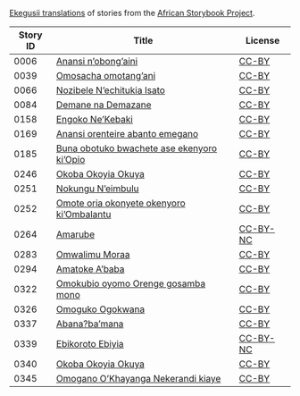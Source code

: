 [Ekegusii translations](http://my.africanstorybook.org/language/ekegusii) of stories from the [African Storybook Project](http://my.africanstorybook.org).

Story ID | Title | License
-------- | ----- | -------
0006 | [Anansi n’obong’aini](http://my.africanstorybook.org/stories/anansi-n’obong’aini) | [CC-BY](https://creativecommons.org/licenses/by/3.0/)
0039 | [Omosacha omotang’ani](http://my.africanstorybook.org/stories/omosacha-omotang’ani) | [CC-BY](https://creativecommons.org/licenses/by/3.0/)
0066 | [Nozibele N’echitukia Isato](http://my.africanstorybook.org/stories/nozibele-n’echitukia-isato) | [CC-BY](https://creativecommons.org/licenses/by/3.0/)
0084 | [Demane na Demazane](http://my.africanstorybook.org/stories/demane-na-demazane-2) | [CC-BY](https://creativecommons.org/licenses/by/3.0/)
0158 | [Engoko Ne’Kebaki](http://my.africanstorybook.org/stories/engoko-ne’kebaki) | [CC-BY](https://creativecommons.org/licenses/by/3.0/)
0169 | [Anansi orenteire abanto emegano ](http://my.africanstorybook.org/stories/anansi-orenteire-abanto-emegano) | [CC-BY](https://creativecommons.org/licenses/by/3.0/)
0185 | [Buna obotuko bwachete ase ekenyoro ki’Opio](http://my.africanstorybook.org/stories/buna-obotuko-bwachete-ase-ekenyoro-ki’opio) | [CC-BY](https://creativecommons.org/licenses/by/3.0/)
0246 | [Okoba Okoyia Okuya ](http://my.africanstorybook.org/stories/okoba-okoyia-okuya) | [CC-BY](https://creativecommons.org/licenses/by/3.0/)
0251 | [Nokungu N’eimbulu](http://my.africanstorybook.org/stories/nokungu-n’eimbulu) | [CC-BY](https://creativecommons.org/licenses/by/3.0/)
0252 | [Omote oria okonyete okenyoro ki’Ombalantu](http://my.africanstorybook.org/stories/omote-oria-okonyete-okenyoro-ki’ombalantu) | [CC-BY](https://creativecommons.org/licenses/by/3.0/)
0264 | [Amarube](http://my.africanstorybook.org/stories/amarube) | [CC-BY-NC](http://creativecommons.org/licenses/by-nc/3.0/)
0283 | [Omwalimu Moraa](http://my.africanstorybook.org/stories/omwalimu-moraa) | [CC-BY](https://creativecommons.org/licenses/by/3.0/)
0294 | [Amatoke A’baba](http://my.africanstorybook.org/stories/amatoke-a’baba) | [CC-BY](https://creativecommons.org/licenses/by/3.0/)
0322 | [Omokubio oyomo Orenge gosamba mono](http://my.africanstorybook.org/stories/omokubio-oyomo-orenge-gosamba-mono) | [CC-BY](https://creativecommons.org/licenses/by/3.0/)
0326 | [Omoguko Ogokwana](http://my.africanstorybook.org/stories/omoguko-ogokwana) | [CC-BY](https://creativecommons.org/licenses/by/3.0/)
0337 | [Abana?ba’mana](http://my.africanstorybook.org/stories/abana%0Bba%E2%80%99mana) | [CC-BY](https://creativecommons.org/licenses/by/3.0/)
0339 | [Ebikoroto Ebiyia](http://my.africanstorybook.org/stories/ebikoroto-ebiyia) | [CC-BY-NC](http://creativecommons.org/licenses/by-nc/3.0/)
0340 | [Okoba Okoyia Okuya](http://my.africanstorybook.org/stories/okoba-okoyia-okuya-0) | [CC-BY](https://creativecommons.org/licenses/by/3.0/)
0345 | [Omogano O’Khayanga Nekerandi kiaye](http://my.africanstorybook.org/stories/omogano-o’khayanga-nekerandi-kiaye) | [CC-BY](https://creativecommons.org/licenses/by/3.0/)
